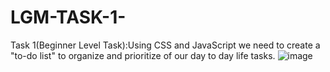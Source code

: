 # LGM-TASK-1-
Task 1(Beginner Level Task):Using CSS and JavaScript we need to create a "to-do list" to organize and prioritize of our day to day life tasks. 
![image](https://user-images.githubusercontent.com/97236001/161013737-40068f70-3444-433f-87ca-512578c54a24.png)
